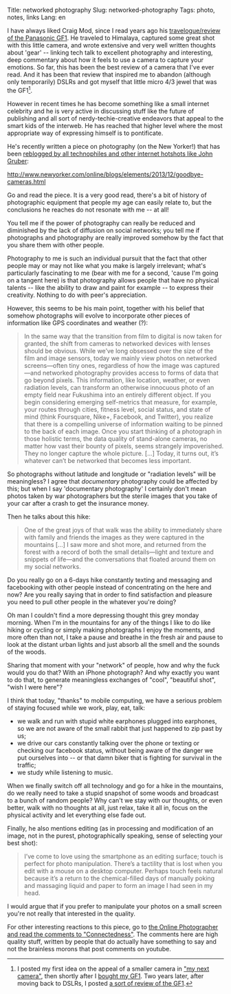 Title: networked photography
Slug: networked-photography
Tags: photo, notes, links
Lang: en

I have always liked Craig Mod, since I read years ago his [travelogue/review of the Panasonic GF1](http://craigmod.com/journal/gf1-fieldtest/). He traveled to Himalaya, captured some great shot with this little camera, and wrote extensive and very well written thoughts about 'gear' -- linking tech talk to excellent photography and interesting, deep commentary about how it feels to use a camera to capture your emotions. So far, this has been the best review of a camera that I've ever read. And it has been that review that inspired me to abandon (although only temporarily) DSLRs and got myself that little micro 4/3 jewel that was the GF1[^nota-gf1].

<!-- He moved on to become something like a celebrity in the accultured borough of the web; he is an opinion maker now, and he's reached that higher level where he does not discuss common things anymore or stimulate my lowly interests, and what he does (seems to me at least) is pontificating on various subjects. And I have began to dislike his pieces, because they sound pompous and self-important.
 -->

However in recent times he has become something like a small internet celebrity and he is very active in discussing stuff like the future of publishing and all sort of nerdy-techie-creative endeavors that appeal to the smart kids of the interweb. He has reached that higher level where the most appropriate way of expressing himself is to pontificate.

He's recently written a piece on photography (on the New Yorker!) that has been [reblogged by all technophiles and other internet hotshots like John Gruber](http://daringfireball.net/linked/2014/01/11/mod-cameras):

<http://www.newyorker.com/online/blogs/elements/2013/12/goodbye-cameras.html>

Go and read the piece. It is a very good read, there's a bit of history of photographic equipment that people my age can easily relate to, but the conclusions he reaches do not resonate with me -- at all!

You tell me if the power of photography can really be reduced and diminished by the lack of diffusion on social networks; you tell me if photographs and photography are really improved somehow by the fact that you share them with other people.

Photography to me is such an individual pursuit that the fact that other people may or may not like what you make is largely irrelevant; what's particularly fascinating to me (bear with me for a second, 'cause I'm going on a tangent here) is that photography allows people that have no physical talents -- like the ability to draw and paint for example -- to express their creativity. Nothing to do with peer's appreciation.

However, this seems to be his main point, together with his belief that somehow photographs will evolve to incorporate other pieces of information like GPS coordinates and weather (?):

> In the same way that the transition from film to digital is now taken for granted, the shift from cameras to networked devices with lenses should be obvious. While we’ve long obsessed over the size of the film and image sensors, today we mainly view photos on networked screens—often tiny ones, regardless of how the image was captured—and networked photography provides access to forms of data that go beyond pixels. This information, like location, weather, or even radiation levels, can transform an otherwise innocuous photo of an empty field near Fukushima into an entirely different object. If you begin considering emerging self-metrics that measure, for example, your routes through cities, fitness level, social status, and state of mind (think Foursquare, Nike+, Facebook, and Twitter), you realize that there is a compelling universe of information waiting to be pinned to the back of each image. Once you start thinking of a photograph in those holistic terms, the data quality of stand-alone cameras, no matter how vast their bounty of pixels, seems strangely impoverished. They no longer capture the whole picture.
[...]
Today, it turns out, it’s whatever can’t be networked that becomes less important.

So photographs without latitude and longitude or "radiation levels" will be meaningless? I  agree that _documentary_ photography could be affected by this; but when I say 'documentary photography' I certainly don't mean  photos taken by war photographers but the sterile images that you take of your car after a crash to get the insurance money.

<!--
A parte che uno che non vede la differenza tra le foto scattate con un iphone e quelle fatte con una macchina seria, mi fa dubitare sulle sue capacita' di giudizio; cioe' chiaro che se te le guardi su un telefonino lo so benissimo che e' difficile apprezzare le qualita' di una foto scattate con una D800, ma e' lo schermo del telefonino il mezzo principale per gustarsi certe cose? Non credo che un regista tipo Scorsese o Coppola facciano i loro film con l'idea che poi questi film vengano visti sugli schermini da 5".
 -->

Then he talks about this hike:

> One of the great joys of that walk was the ability to immediately share with family and friends the images as they were captured in the mountains [...]
> I saw more and shot more, and returned from the forest with a record of both the small details—light and texture and snippets of life—and the conversations that floated around them on my social networks.

Do you really go on a 6-days hike constantly texting and messaging and facebooking with other people instead of concentrating on the here and now? Are you really saying that in order to find satisfaction and pleasure you need to pull other people in the whatever you're doing?

Oh man I couldn't find a more depressing thought this grey monday morning. When I'm in the mountains for any of the things I like to do like hiking or cycling or simply making photographs I enjoy the moments, and more often than not, I take a pause and breathe in the fresh air and pause to look at the distant urban lights and just absorb all the smell and the sounds of the woods.

Sharing that moment with your "network" of people, how and why the fuck would you do that? With an iPhone photograph? And why exactly you want to do that, to generate meaningless exchanges of "cool", "beautiful shot", "wish I were here"?

I think that today, "thanks" to mobile computing, we have a serious problem of staying focused while we work, play, eat, talk:

* we walk and run with stupid white earphones plugged into earphones, so we are not aware of the small rabbit that just happened to zip past by us;
* we drive our cars constantly talking over the phone or texting or checking our facebook status, without being aware of the danger we put ourselves into -- or that damn biker that is fighting for survival in the traffic;
* we study while listening to music.

When we finally switch off all technology and go for a hike in the mountains, do we really need to take a stupid snapshot of some woods and broadcast to a bunch of random people? Why can't we stay with our thoughts, or even better, walk with no thoughts at all, just relax, take it all in, focus on the physical activity and let everything else fade out.

Finally, he also mentions editing (as in processing and modification of an image, not in the purest, photographically speaking, sense of selecting your best shot):

> I’ve come to love using the smartphone as an editing surface; touch is perfect for photo manipulation. There’s a tactility that is lost when you edit with a mouse on a desktop computer. Perhaps touch feels natural because it’s a return to the chemical-filled days of manually poking and massaging liquid and paper to form an image I had seen in my head.

I would argue that if you prefer to manipulate your photos on a small screen you're not really that interested in the quality.

For other interesting reactions to this piece, go to [the Online Photographer and read the comments to "Connectedness"](http://theonlinephotographer.typepad.com/the_online_photographer/2014/01/connectedness.html). The comments here are high quality stuff, written by people that do actually have something to say and not the brainless morons that post comments on youtube.


[^nota-gf1]: I posted my first idea on the appeal of a smaller camera in ["my next camera"]({filename}2010-08-19-my-next-camera.md), then shortly after I [bought my GF1]({filename}2010-09-11-it-was-unintentional.md). Two years later, after moving back to DSLRs, I posted [a sort of review of the GF1]({filename}2012-07-31-panasonic-gf1-late-review.md).
